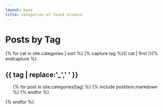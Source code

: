 ```yaml
---
layout: base
title: categories of found science
---
```

# Posts by Tag
{% for cat in site.categories | sort %}
{% capture tag %}{{ cat | first }}{% endcapture %}
<a name="{{ tag }}">
</a>
## {{ tag | replace:'_',' ' }}
<ul>
{% for post in site.categories[tag] %}
{% include postitem.markdown %}
{% endfor %}
</ul>
{% endfor %}

